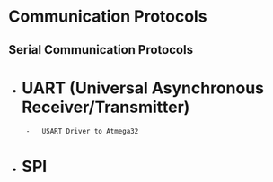 # Communication Protocols

## Serial Communication Protocols
-  # UART (Universal Asynchronous Receiver/Transmitter)
		-	USART Driver to Atmega32
-  # SPI